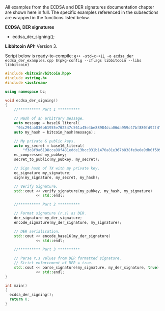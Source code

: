 All examples from the ECDSA and DER signatures documentation chapter are shown here in full. The specific examples referenced in the subsections are wrapped in the functions listed below.

**ECDSA, DER signatures**
* ecdsa_der_signing();

**Libbitcoin API:** Version 3.

Script below is ready-to-compile: `g++ -std=c++11 -o ecdsa_der ecdsa_der_examples.cpp $(pkg-config --cflags libbitcoin --libs libbitcoin)`

```c++
#include <bitcoin/bitcoin.hpp>
#include <string.h>
#include <iostream>

using namespace bc;

void ecdsa_der_signing()
{
    //********** Part 1 **********

    // Hash of an arbitrary message.
    auto message = base16_literal(
  	 "04c294ab836b61955e762547c561a45e4be88984dca06da959d47bf880fd92f4");
    auto my_hash = bitcoin_hash(message);

    // My private & public keys.
    auto my_secret = base16_literal(
        "f3c8f9a6198cca98f481edde13bcc031b1470a81e367b838fe9e0a9db0f5993d");
    ec_compressed my_pubkey;
    secret_to_public(my_pubkey, my_secret);

    // Sign hash of TX with my private key.
    ec_signature my_signature;
    sign(my_signature, my_secret, my_hash);

    // Verify Signature.
    std::cout << verify_signature(my_pubkey, my_hash, my_signature)
              << std::endl;

    //********** Part 2 **********

    // Format signature (r,s) as DER.
    der_signature my_der_signature;
    encode_signature(my_der_signature, my_signature);

    // DER serialisation.
    std::cout << encode_base16(my_der_signature)
              << std::endl;

    //********** Part 3 **********

    // Parse r,s values from DER formatted signature.
    // Strict enforcement of DER = true.
    std::cout << parse_signature(my_signature, my_der_signature, true)
              << std::endl;
}

int main()
{
  ecdsa_der_signing();
  return 0;
}

```
